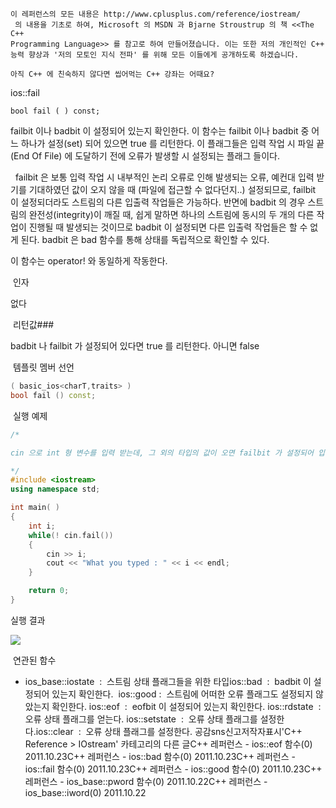 

```warning
이 레퍼런스의 모든 내용은 http://www.cplusplus.com/reference/iostream/
 의 내용을 기초로 하여, Microsoft 의 MSDN 과 Bjarne Stroustrup 의 책 <<The C++ 
Programming Language>> 를 참고로 하여 만들어졌습니다. 이는 또한 저의 개인적인 C++ 능력 향상과 '저의 모토인 지식 전파' 를 위해 모든 이들에게 공개하도록 하겠습니다.
```

```info
아직 C++ 에 친숙하지 않다면 씹어먹는 C++ 강좌는 어때요?
```

ios::fail


```info
bool fail ( ) const;
```


failbit 이나 badbit 이 설정되어 있는지 확인한다. 
이 함수는 failbit 이나 badbit 중 어느 하나가 설정(set) 되어 있으면 true 를 리턴한다. 이 플래그들은 입력 작업 시 파일 끝(End Of File) 에 도달하기 전에 오류가 발생할 시 설정되는 플래그 들이다. 

  failbit 은 보통 입력 작업 시 내부적인 논리 오류로 인해 발생되는 오류, 예컨대 입력 받기를 기대하였던 값이 오지 않을 때 (파일에 접근할 수 없다던지..) 설정되므로, failbit 이 설정되더라도 스트림의 다른 입출력 작업들은 가능하다. 반면에 badbit 의 경우 스트림의 완전성(integrity)이 깨질 때, 쉽게 말하면 하나의 스트림에 동시의 두 개의 다른 작업이 진행될 때 발생되는 것이므로 badbit 이 설정되면 다른 입출력 작업들은 할 수 없게 된다. badbit 은 bad 함수를 통해 상태를 독립적으로 확인할 수 있다.

이 함수는 operator! 와 동일하게 작동한다.

 인자

없다

 리턴값### 

badbit 나 failbit 가 설정되어 있다면 true 를 리턴한다. 아니면 false

 템플릿 멤버 선언

```cpp
( basic_ios<charT,traits> )
bool fail () const;
```


 실행 예제

```cpp
/* 

cin 으로 int 형 변수를 입력 받는데, 그 외의 타입의 값이 오면 failbit 가 설정되어 입력을 중지한다.

*/
#include <iostream>
using namespace std;

int main( ) 
{
    int i;
    while(! cin.fail())
    {
        cin >> i;
        cout << "What you typed : " << i << endl;
    }

    return 0;
}
```


실행 결과

![](http://img1.daumcdn.net/thumb/R1920x0/?fname=http%3A%2F%2Fcfile23.uf.tistory.com%2Fimage%2F203CBC3E4EA35BD02BF7FF)


 연관된 함수

* ios_base::iostate  :  스트림 상태 플래그들을 위한 타입ios::bad  :  badbit 이 설정되어 있는지 확인한다.  
ios::good :  스트림에 어떠한 오류 플래그도 설정되지 않았는지 확인한다.
ios::eof  :  eofbit 이 설정되어 있는지 확인한다. ios::rdstate  :  오류 상태 플래그를 얻는다. ios::setstate  :  오류 상태 플래그를 설정한다.ios::clear  :  오류 상태 플래그를 설정한다.
공감sns신고저작자표시'C++ Reference > IOstream' 카테고리의 다른 글C++ 레퍼런스 - ios::eof 함수(0)
2011.10.23C++ 레퍼런스 - ios::bad 함수(0)
2011.10.23C++ 레퍼런스 - ios::fail 함수(0)
2011.10.23C++ 레퍼런스 - ios::good 함수(0)
2011.10.23C++ 레퍼런스 - ios_base::pword 함수(0)
2011.10.22C++ 레퍼런스 - ios_base::iword(0)
2011.10.22

